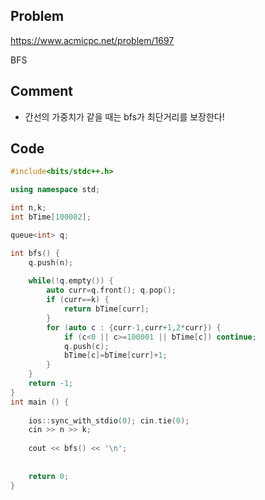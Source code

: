 ## Problem
<https://www.acmicpc.net/problem/1697>

BFS

## Comment
* 간선의 가중치가 같을 때는 bfs가 최단거리를 보장한다!

## Code
```c++
#include<bits/stdc++.h>

using namespace std;

int n,k;
int bTime[100002];

queue<int> q;

int bfs() {
    q.push(n);
    
    while(!q.empty()) {
        auto curr=q.front(); q.pop();
        if (curr==k) {
            return bTime[curr];
        }
        for (auto c : {curr-1,curr+1,2*curr}) {
            if (c<0 || c>=100001 || bTime[c]) continue;
            q.push(c);
            bTime[c]=bTime[curr]+1;
        }
    }
    return -1;
}
int main () {
    
    ios::sync_with_stdio(0); cin.tie(0);
    cin >> n >> k;
    
    cout << bfs() << '\n';
    
    
    return 0;
}
```
